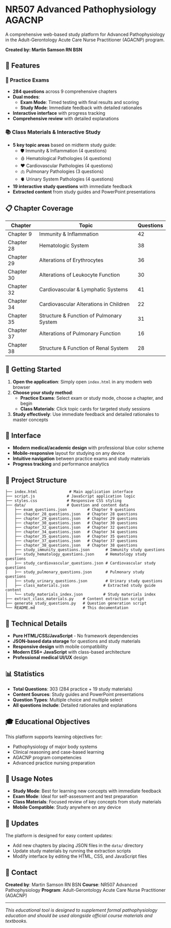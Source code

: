 # NR507 Advanced Pathophysiology AGACNP

A comprehensive web-based study platform for Advanced Pathophysiology in the Adult-Gerontology Acute Care Nurse Practitioner (AGACNP) program.

**Created by: Martin Samson RN BSN**

## 🎯 Features

### 📝 Practice Exams
- **284 questions** across 9 comprehensive chapters
- **Dual modes**:
  - **Exam Mode**: Timed testing with final results and scoring
  - **Study Mode**: Immediate feedback with detailed rationales
- **Interactive interface** with progress tracking
- **Comprehensive review** with detailed explanations

### 📚 Class Materials & Interactive Study
- **5 key topic areas** based on midterm study guide:
  - 🛡️ Immunity & Inflammation (4 questions)
  - 🩸 Hematological Pathologies (4 questions)
  - ❤️ Cardiovascular Pathologies (4 questions)
  - 🫁 Pulmonary Pathologies (3 questions)
  - 🫀 Urinary System Pathologies (4 questions)
- **19 interactive study questions** with immediate feedback
- **Extracted content** from study guides and PowerPoint presentations

## 📋 Chapter Coverage

| Chapter | Topic | Questions |
|---------|-------|-----------|
| Chapter 9 | Immunity & Inflammation | 42 |
| Chapter 28 | Hematologic System | 38 |
| Chapter 29 | Alterations of Erythrocytes | 36 |
| Chapter 30 | Alterations of Leukocyte Function | 30 |
| Chapter 32 | Cardiovascular & Lymphatic Systems | 41 |
| Chapter 34 | Cardiovascular Alterations in Children | 22 |
| Chapter 35 | Structure & Function of Pulmonary System | 31 |
| Chapter 37 | Alterations of Pulmonary Function | 16 |
| Chapter 38 | Structure & Function of Renal System | 28 |

## 🚀 Getting Started

1. **Open the application**: Simply open `index.html` in any modern web browser
2. **Choose your study method**:
   - **Practice Exams**: Select exam or study mode, choose a chapter, and begin
   - **Class Materials**: Click topic cards for targeted study sessions
3. **Study effectively**: Use immediate feedback and detailed rationales to master concepts

## 🎨 Interface

- **Modern medical/academic design** with professional blue color scheme
- **Mobile-responsive** layout for studying on any device
- **Intuitive navigation** between practice exams and study materials
- **Progress tracking** and performance analytics

## 📁 Project Structure

```
├── index.html              # Main application interface
├── script.js              # JavaScript application logic
├── styles.css             # Responsive CSS styling
├── data/                  # Question and content data
│   ├── exam_questions.json         # Chapter 9 questions
│   ├── chapter_28_questions.json   # Chapter 28 questions
│   ├── chapter_29_questions.json   # Chapter 29 questions
│   ├── chapter_30_questions.json   # Chapter 30 questions
│   ├── chapter_32_questions.json   # Chapter 32 questions
│   ├── chapter_34_questions.json   # Chapter 34 questions
│   ├── chapter_35_questions.json   # Chapter 35 questions
│   ├── chapter_37_questions.json   # Chapter 37 questions
│   ├── chapter_38_questions.json   # Chapter 38 questions
│   ├── study_immunity_questions.json       # Immunity study questions
│   ├── study_hematology_questions.json     # Hematology study questions
│   ├── study_cardiovascular_questions.json # Cardiovascular study questions
│   ├── study_pulmonary_questions.json      # Pulmonary study questions
│   ├── study_urinary_questions.json        # Urinary study questions
│   ├── class_materials.json               # Extracted study guide content
│   └── study_materials_index.json         # Study materials index
├── extract_class_materials.py    # Content extraction script
├── generate_study_questions.py   # Question generation script
└── README.md                     # This documentation
```

## 🔧 Technical Details

- **Pure HTML/CSS/JavaScript** - No framework dependencies
- **JSON-based data storage** for questions and study materials
- **Responsive design** with mobile compatibility
- **Modern ES6+ JavaScript** with class-based architecture
- **Professional medical UI/UX** design

## 📊 Statistics

- **Total Questions**: 303 (284 practice + 19 study materials)
- **Content Sources**: Study guides and PowerPoint presentations
- **Question Types**: Multiple choice and multiple select
- **All questions include**: Detailed rationales and explanations

## 🎓 Educational Objectives

This platform supports learning objectives for:
- Pathophysiology of major body systems
- Clinical reasoning and case-based learning
- AGACNP program competencies
- Advanced practice nursing preparation

## 📝 Usage Notes

- **Study Mode**: Best for learning new concepts with immediate feedback
- **Exam Mode**: Ideal for self-assessment and test preparation
- **Class Materials**: Focused review of key concepts from study materials
- **Mobile Compatible**: Study anywhere on any device

## 🔄 Updates

The platform is designed for easy content updates:
- Add new chapters by placing JSON files in the `data/` directory
- Update study materials by running the extraction scripts
- Modify interface by editing the HTML, CSS, and JavaScript files

## 📧 Contact

**Created by**: Martin Samson RN BSN
**Course**: NR507 Advanced Pathophysiology
**Program**: Adult-Gerontology Acute Care Nurse Practitioner (AGACNP)

---

*This educational tool is designed to supplement formal pathophysiology education and should be used alongside official course materials and textbooks.*